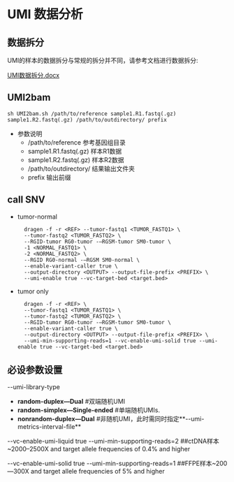 # UMI 数据分析

## 数据拆分

UMI的样本的数据拆分与常规的拆分并不同，请参考文档进行数据拆分:

[UMI数据拆分.docx](UMI数据拆分.docx)

## UMI2bam

    sh UMI2bam.sh /path/to/reference sample1.R1.fastq(.gz)  sample1.R2.fastq(.gz) /path/to/outdirectory/ prefix
  + 参数说明
    + /path/to/reference 参考基因组目录
    + sample1.R1.fastq(.gz) 样本R1数据
    + sample1.R2.fastq(.gz) 样本R2数据
    + /path/to/outdirectory/ 结果输出文件夹
    + prefix 输出前缀


## call SNV

+ tumor-normal

        dragen -f -r <REF> --tumor-fastq1 <TUMOR_FASTQ1> \
        --tumor-fastq2 <TUMOR_FASTQ2> \
        --RGID-tumor RG0-tumor -–RGSM-tumor SM0-tumor \
        -1 <NORMAL_FASTQ1> \
        -2 <NORMAL_FASTQ2> \
        --RGID RG0-normal -–RGSM SM0-normal \
        --enable-variant-caller true \
        --output-directory <OUTPUT> --output-file-prefix <PREFIX> \
        --umi-enable true --vc-target-bed <target.bed>

+ tumor only

        dragen -f -r <REF> \
        --tumor-fastq1 <TUMOR_FASTQ1> \
        --tumor-fastq2 <TUMOR_FASTQ2> \
        --RGID-tumor RG0-tumor -–RGSM-tumor SM0-tumor \
        --enable-variant-caller true \
        --output-directory <OUTPUT> --output-file-prefix <PREFIX> \
        --umi-min-supporting-reads=1 --vc-enable-umi-solid true --umi-enable true --vc-target-bed <target.bed>

## 必设参数设置

--umi-library-type

+ **random-duplex—Dual** #双端随机UMI<br>
+ **random-simplex—Single-ended** #单端随机UMIs.<br>
+ **nonrandom-duplex—Dual** #非随机UMI，此时需同时指定**--umi-metrics-interval-file**<br>

--vc-enable-umi-liquid true --umi-min-supporting-reads=2 ##ctDNA样本~2000–2500X and target allele frequencies of 0.4% and higher

--vc-enable-umi-solid true  --umi-min-supporting-reads=1 ##FFPE样本~200—300X and target allele frequencies of 5% and higher